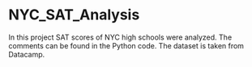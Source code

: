 # NYC_SAT_Analysis

In this project SAT scores of NYC high schools were analyzed.
The comments can be found in the Python code.
The dataset is taken from Datacamp.
